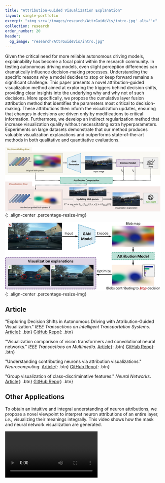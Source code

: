 ```yaml
---
title: "Attribution-Guided Visualization Explanation"
layout: single-portfolio
excerpt: "<img src='/images/research/AttrGuideVis/intro.jpg' alt=''>"
collection: research
order_number: 20
header: 
  og_image: "research/AttrGuideVis/intro.jpg"
---
```


Given the critical need for more reliable autonomous driving models, explainability has become a focal point within the research community. In testing autonomous driving models, even slight perception differences can dramatically influence decision-making processes. Understanding the specific reasons why a model decides to stop or keep forward remains a significant challenge. This paper presents a novel attribution-guided visualization method aimed at exploring the triggers behind decision shifts, providing clear insights into the underlying why and why not of such decisions. More specifically, we propose the cumulative layer fusion attribution method that identifies the parameters most critical to decision-making. These attributions then inform the visualization updates, ensuring that changes in decisions are driven only by modifications to critical information. Furthermore, we develop an indirect regularization method that increase visualization quality without necessitating extra hyperparameters. Experiments on large datasets demonstrate that our method produces valuable visualization explanations and outperforms state-of-the-art methods in both qualitative and quantitative evaluations.

![](/images/research/AttrGuideVis/method.png){: .align-center .percentage-resize-img}

![](/images/research/AttrGuideVis/intro.jpg){: .align-center .percentage-resize-img}

## Article
"Exploring Decision Shifts in Autonomous Driving with Attribution-Guided Visualization." *IEEE Transactions on Intelligent Transportation Systems*. [Article](https://shirui-homepage.com/){: .btn} [GitHub Repo](https://github.com/GlowingHorse/){: .btn}

"Visualization comparison of vision transformers and convolutional neural networks." *IEEE Transactions on Multimedia*. [Article](https://ieeexplore.ieee.org/document/10179930){: .btn} [GitHub Repo](https://github.com/GlowingHorse/NetVisCompare){: .btn}

"Understanding contributing neurons via attribution visualizations." *Neurocomputing*. [Article](https://www.sciencedirect.com/science/article/abs/pii/S092523122300615X){: .btn} [GitHub Repo](https://github.com/GlowingHorse/Attribution-Visualization){: .btn}

"Group visualization of class-discriminative features." *Neural Networks*. [Article](https://www.sciencedirect.com/science/article/pii/S0893608020301969){: .btn} [GitHub Repo](https://github.com/GlowingHorse/Class-Discriminative-Vis){: .btn}

## Other Applications
To obtain an intuitive and integral understanding of neuron attributions, we propose a novel viewpoint to interpret neuron attributions of an entire layer, *i.e.,* visualizing their meanings integrally. This video shows how the mask and neural network visualization are generated.

<video width="300" class="align-center" controls>
    <source src="/images/research/AttrVis/vis-gen-horizontal.mp4" type="video/mp4">
</video>
